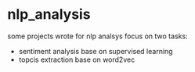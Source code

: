 # nlp_analysis

some projects wrote for nlp analsys focus on two tasks:

- sentiment analysis base on supervised learning
- topcis extraction base on word2vec

